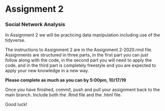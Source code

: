 # Assignment 2
### Social Network Analysis

In Assignment 2 we will be practicing data manipulation including use of the tidyverse.

The instructions to Assignment 2 are in the Assignment 2-2020.rmd file. Assignments are structured in three parts, in the first part you can just follow along with the code, in the second part you will need to apply the code, and in the third part is completely freestyle and you are expected to apply your new knowledge in a new way. 

**Please complete as much as you can by 5:00pm, 10/17/19**

Once you have finished, commit, push and pull your assignment back to the main branch. Include both the .Rmd file and the .html file.

Good luck!

